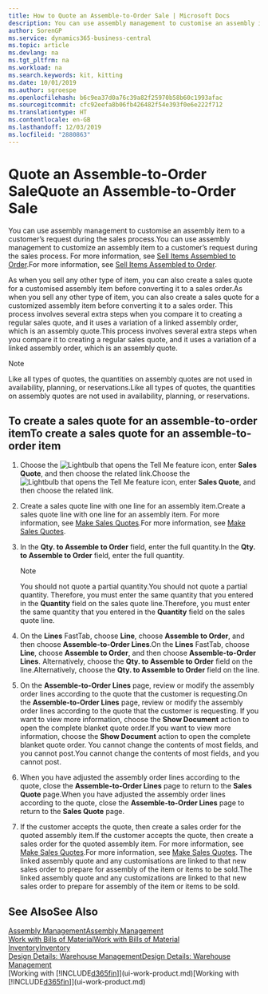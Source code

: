 ```yaml
---
title: How to Quote an Assemble-to-Order Sale | Microsoft Docs
description: You can use assembly management to customise an assembly item to a customer’s request during the sales process.
author: SorenGP
ms.service: dynamics365-business-central
ms.topic: article
ms.devlang: na
ms.tgt_pltfrm: na
ms.workload: na
ms.search.keywords: kit, kitting
ms.date: 10/01/2019
ms.author: sgroespe
ms.openlocfilehash: b6c9ea37d0a76c39a82f25970b58b60c1993afac
ms.sourcegitcommit: cfc92eefa8b06fb426482f54e393f0e6e222f712
ms.translationtype: HT
ms.contentlocale: en-GB
ms.lasthandoff: 12/03/2019
ms.locfileid: "2880863"
---
```

# <a name="quote-an-assemble-to-order-sale"></a><span data-ttu-id="eb893-103">Quote an Assemble-to-Order Sale</span><span class="sxs-lookup"><span data-stu-id="eb893-103">Quote an Assemble-to-Order Sale</span></span>
<span data-ttu-id="eb893-104">You can use assembly management to customise an assembly item to a customer’s request during the sales process.</span><span class="sxs-lookup"><span data-stu-id="eb893-104">You can use assembly management to customize an assembly item to a customer’s request during the sales process.</span></span> <span data-ttu-id="eb893-105">For more information, see [Sell Items Assembled to Order](assembly-how-to-sell-items-assembled-to-order.md).</span><span class="sxs-lookup"><span data-stu-id="eb893-105">For more information, see [Sell Items Assembled to Order](assembly-how-to-sell-items-assembled-to-order.md).</span></span>  

<span data-ttu-id="eb893-106">As when you sell any other type of item, you can also create a sales quote for a customised assembly item before converting it to a sales order.</span><span class="sxs-lookup"><span data-stu-id="eb893-106">As when you sell any other type of item, you can also create a sales quote for a customized assembly item before converting it to a sales order.</span></span> <span data-ttu-id="eb893-107">This process involves several extra steps when you compare it to creating a regular sales quote, and it uses a variation of a linked assembly order, which is an assembly quote.</span><span class="sxs-lookup"><span data-stu-id="eb893-107">This process involves several extra steps when you compare it to creating a regular sales quote, and it uses a variation of a linked assembly order, which is an assembly quote.</span></span>

> [!NOTE]  
>  <span data-ttu-id="eb893-108">Like all types of quotes, the quantities on assembly quotes are not used in availability, planning, or reservations.</span><span class="sxs-lookup"><span data-stu-id="eb893-108">Like all types of quotes, the quantities on assembly quotes are not used in availability, planning, or reservations.</span></span>  

## <a name="to-create-a-sales-quote-for-an-assemble-to-order-item"></a><span data-ttu-id="eb893-109">To create a sales quote for an assemble-to-order item</span><span class="sxs-lookup"><span data-stu-id="eb893-109">To create a sales quote for an assemble-to-order item</span></span>  
1.  <span data-ttu-id="eb893-110">Choose the ![Lightbulb that opens the Tell Me feature](media/ui-search/search_small.png "Tell me what you want to do") icon, enter **Sales Quote**, and then choose the related link.</span><span class="sxs-lookup"><span data-stu-id="eb893-110">Choose the ![Lightbulb that opens the Tell Me feature](media/ui-search/search_small.png "Tell me what you want to do") icon, enter **Sales Quote**, and then choose the related link.</span></span>  
2.  <span data-ttu-id="eb893-111">Create a sales quote line with one line for an assembly item.</span><span class="sxs-lookup"><span data-stu-id="eb893-111">Create a sales quote line with one line for an assembly item.</span></span> <span data-ttu-id="eb893-112">For more information, see [Make Sales Quotes](sales-how-make-offers.md).</span><span class="sxs-lookup"><span data-stu-id="eb893-112">For more information, see [Make Sales Quotes](sales-how-make-offers.md).</span></span>  
3.  <span data-ttu-id="eb893-113">In the **Qty. to Assemble to Order** field, enter the full quantity.</span><span class="sxs-lookup"><span data-stu-id="eb893-113">In the **Qty. to Assemble to Order** field, enter the full quantity.</span></span>

    > [!NOTE]  
    >  <span data-ttu-id="eb893-114">You should not quote a partial quantity.</span><span class="sxs-lookup"><span data-stu-id="eb893-114">You should not quote a partial quantity.</span></span> <span data-ttu-id="eb893-115">Therefore, you must enter the same quantity that you entered in the **Quantity** field on the sales quote line.</span><span class="sxs-lookup"><span data-stu-id="eb893-115">Therefore, you must enter the same quantity that you entered in the **Quantity** field on the sales quote line.</span></span>  

4.  <span data-ttu-id="eb893-116">On the **Lines** FastTab, choose **Line**, choose **Assemble to Order**, and then choose **Assemble-to-Order Lines**.</span><span class="sxs-lookup"><span data-stu-id="eb893-116">On the **Lines** FastTab, choose **Line**, choose **Assemble to Order**, and then choose **Assemble-to-Order Lines**.</span></span> <span data-ttu-id="eb893-117">Alternatively, choose the **Qty. to Assemble to Order** field on the line.</span><span class="sxs-lookup"><span data-stu-id="eb893-117">Alternatively, choose the **Qty. to Assemble to Order** field on the line.</span></span>  
5.  <span data-ttu-id="eb893-118">On the **Assemble-to-Order Lines** page, review or modify the assembly order lines according to the quote that the customer is requesting.</span><span class="sxs-lookup"><span data-stu-id="eb893-118">On the **Assemble-to-Order Lines** page, review or modify the assembly order lines according to the quote that the customer is requesting.</span></span> <span data-ttu-id="eb893-119">If you want to view more information, choose the **Show Document** action to open the complete blanket quote order.</span><span class="sxs-lookup"><span data-stu-id="eb893-119">If you want to view more information, choose the **Show Document** action to open the complete blanket quote order.</span></span> <span data-ttu-id="eb893-120">You cannot change the contents of most fields, and you cannot post.</span><span class="sxs-lookup"><span data-stu-id="eb893-120">You cannot change the contents of most fields, and you cannot post.</span></span>  
6.  <span data-ttu-id="eb893-121">When you have adjusted the assembly order lines according to the quote, close the **Assemble-to-Order Lines** page to return to the **Sales Quote** page.</span><span class="sxs-lookup"><span data-stu-id="eb893-121">When you have adjusted the assembly order lines according to the quote, close the **Assemble-to-Order Lines** page to return to the **Sales Quote** page.</span></span>  
7.  <span data-ttu-id="eb893-122">If the customer accepts the quote, then create a sales order for the quoted assembly item.</span><span class="sxs-lookup"><span data-stu-id="eb893-122">If the customer accepts the quote, then create a sales order for the quoted assembly item.</span></span> <span data-ttu-id="eb893-123">For more information, see [Make Sales Quotes](sales-how-make-offers.md).</span><span class="sxs-lookup"><span data-stu-id="eb893-123">For more information, see [Make Sales Quotes](sales-how-make-offers.md).</span></span> <span data-ttu-id="eb893-124">The linked assembly quote and any customisations are linked to that new sales order to prepare for assembly of the item or items to be sold.</span><span class="sxs-lookup"><span data-stu-id="eb893-124">The linked assembly quote and any customizations are linked to that new sales order to prepare for assembly of the item or items to be sold.</span></span>  

## <a name="see-also"></a><span data-ttu-id="eb893-125">See Also</span><span class="sxs-lookup"><span data-stu-id="eb893-125">See Also</span></span>  
[<span data-ttu-id="eb893-126">Assembly Management</span><span class="sxs-lookup"><span data-stu-id="eb893-126">Assembly Management</span></span>](assembly-assemble-items.md)  
[<span data-ttu-id="eb893-127">Work with Bills of Material</span><span class="sxs-lookup"><span data-stu-id="eb893-127">Work with Bills of Material</span></span>](inventory-how-work-BOMs.md)  
[<span data-ttu-id="eb893-128">Inventory</span><span class="sxs-lookup"><span data-stu-id="eb893-128">Inventory</span></span>](inventory-manage-inventory.md)  
[<span data-ttu-id="eb893-129">Design Details: Warehouse Management</span><span class="sxs-lookup"><span data-stu-id="eb893-129">Design Details: Warehouse Management</span></span>](design-details-warehouse-management.md)  
<span data-ttu-id="eb893-130">[Working with [!INCLUDE[d365fin](includes/d365fin_md.md)]](ui-work-product.md)</span><span class="sxs-lookup"><span data-stu-id="eb893-130">[Working with [!INCLUDE[d365fin](includes/d365fin_md.md)]](ui-work-product.md)</span></span>
